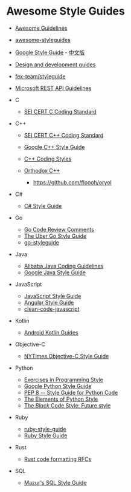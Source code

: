 # Awesome Style Guides

- [Awesome Guidelines](https://github.com/Kristories/awesome-guidelines)

- [awesome-styleguides](https://github.com/streamich/awesome-styleguides)

- [Google Style Guide](https://github.com/google/styleguide) - [中文版](https://github.com/zh-google-styleguide/zh-google-styleguide)

- [Design and development guides](https://github.com/NARKOZ/guides)

- [fex-team/styleguide](https://github.com/fex-team/styleguide)

- [Microsoft REST API Guidelines](https://github.com/Microsoft/api-guidelines)

- C

    - [SEI CERT C Coding Standard](https://wiki.sei.cmu.edu/confluence/display/c/SEI+CERT+C+Coding+Standard)

- C++

    - [SEI CERT C++ Coding Standard](https://wiki.sei.cmu.edu/confluence/pages/viewpage.action?pageId=88046682)

    - [Google C++ Style Guide](https://google.github.io/styleguide/cppguide.html)
    - [C++ Coding Styles](https://github.com/fffaraz/awesome-cpp#coding-style)
    - [Orthodox C++](https://gist.github.com/bkaradzic/2e39896bc7d8c34e042b)
      - https://github.com/floooh/oryol

- C#
    - [C# Style Guide](https://github.com/quozd/awesome-dotnet#style-guide)

- Go
    - [Go Code Review Comments](https://github.com/golang/go/wiki/CodeReviewComments)
    - [The Uber Go Style Guide](https://github.com/uber-go/guide)
    - [go-styleguide](https://github.com/bahlo/go-styleguide)
    
- Java
    - [Alibaba Java Coding Guidelines](https://github.com/alibaba/Alibaba-Java-Coding-Guidelines)
    - [Google Java Style Guide](https://google.github.io/styleguide/javaguide.html)

- JavaScript
    - [JavaScript Style Guide](https://github.com/airbnb/javascript)
    - [Angular Style Guide](https://github.com/mgechev/angularjs-style-guide)
    - [clean-code-javascript](https://github.com/ryanmcdermott/clean-code-javascript)

- Kotlin
    - [Android Kotlin Guides](https://github.com/android/kotlin-guides)

- Objective-C
    - [NYTimes Objective-C Style Guide](https://github.com/NYTimes/objective-c-style-guide)

- Python
    - [Exercises in Programming Style](https://github.com/crista/exercises-in-programming-style)
    - [Google Python Style Guide](https://google.github.io/styleguide/pyguide.html)
    - [PEP 8 -- Style Guide for Python Code](https://www.python.org/dev/peps/pep-0008/)
    - [The Elements of Python Style](https://github.com/amontalenti/elements-of-python-style)
    - [The *Black* Code Style: Future style](https://black.readthedocs.io/en/stable/the_black_code_style/future_style.html)
    
- Ruby
    - [ruby-style-guide](https://github.com/bbatsov/ruby-style-guide)
    - [Ruby Style Guide](https://github.com/airbnb/ruby)

- Rust
    - [Rust code formatting RFCs](https://github.com/rust-lang-nursery/fmt-rfcs)

- SQL
    - [Mazur's SQL Style Guide](https://github.com/mattm/sql-style-guide)